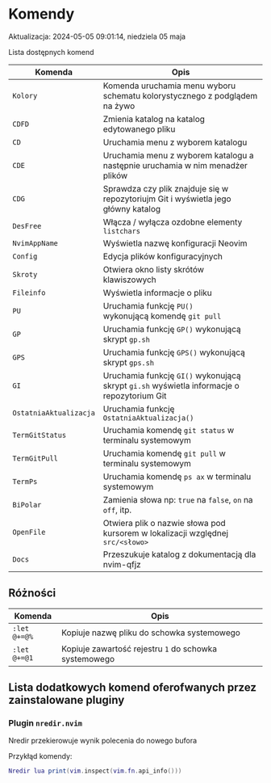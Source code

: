 # Komendy

Aktualizacja: 2024-05-05 09:01:14, niedziela 05 maja

Lista dostępnych komend

| Komenda                | Opis                                                                                       |
|------------------------|--------------------------------------------------------------------------------------------|
| `Kolory`               | Komenda uruchamia menu wyboru schematu kolorystycznego z podglądem na żywo                 |
| `CDFD`                 | Zmienia katalog na katalog edytowanego pliku                                               |
| `CD`                   | Uruchamia menu z wyborem katalogu                                                          |
| `CDE`                  | Uruchamia menu z wyborem katalogu a następnie uruchamia w nim menadżer plików              |
| `CDG`                  | Sprawdza czy plik znajduje się w repozytoriujm Git i wyświetla jego główny katalog         |
| `DesFree`              | Włącza / wyłącza ozdobne elementy `listchars`                                              |
| `NvimAppName`          | Wyświetla nazwę konfiguracji Neovim                                                        |
| `Config`               | Edycja plików konfiguracyjnych                                                             |
| `Skroty`               | Otwiera okno listy skrótów klawiszowych                                                    |
| `Fileinfo`             | Wyświetla informacje o pliku                                                               |
| `PU`                   | Uruchamia funkcję `PU()` wykonującą komendę `git pull`                                     |
| `GP`                   | Uruchamia funkcję `GP()` wykonującą skrypt `gp.sh`                                         |
| `GPS`                  | Uruchamia funkcję `GPS()` wykonującą skrypt `gps.sh`                                       |
| `GI`                   | Uruchamia funkcję `GI()` wykonującą skrypt `gi.sh` wyświetla informacje o repozytorium Git |
| `OstatniaAktualizacja` | Uruchamia funkcję `OstatniaAktualizacja()`                                                 |
| `TermGitStatus`        | Uruchamia komendę `git status` w terminalu systemowym                                      |
| `TermGitPull`          | Uruchamia komendę `git pull` w terminalu systemowym                                        |
| `TermPs`               | Uruchamia komendę `ps ax` w terminalu systemowym                                           |
| `BiPolar`              | Zamienia słowa np: `true` na `false`, `on` na `off`, itp.                                  |
| `OpenFile`             | Otwiera plik o nazwie słowa pod kursorem w lokalizacji względnej `src/<słowo>`             |
| `Docs`                 | Przeszukuje katalog z dokumentacją dla nvim-qfjz                                           |

## Różności

| Komenda      | Opis                                       |
|--------------|--------------------------------------------|
| `:let @+=@%` | Kopiuje nazwę pliku do schowka systemowego |
| `:let @+=@1` | Kopiuje zawartość rejestru `1` do schowka systemowego |

## Lista dodatkowych komend oferofwanych przez zainstalowane pluginy

### Plugin `nredir.nvim`

Nredir przekierowuje wynik polecenia do nowego bufora

Przykłąd komendy:

```lua
Nredir lua print(vim.inspect(vim.fn.api_info()))
```
